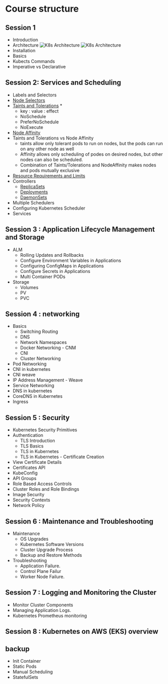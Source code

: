 # Course structure

## Session 1

* Introduction
* Architecture
![K8s Architecture](https://d33wubrfki0l68.cloudfront.net/2475489eaf20163ec0f54ddc1d92aa8d4c87c96b/e7c81/images/docs/components-of-kubernetes.svg)
![K8s Architecture](https://d1jnx9ba8s6j9r.cloudfront.net/blog/wp-content/uploads/2018/07/1-7.png)
* Installation
* Basics
* Kubects Commands
* Imperative vs Declarative

## Session 2: Services and Scheduling

* Labels and Selectors
* [Node Selectors](Module-2/Scheduling/node-selector.yaml)
* [Taints and Tolerations](Module-2/Scheduling/taints-tolerations/toleration-pod.yaml)
  * 
  * key : value : effect
  * NoSchedule
  * PreferNoSchedule
  * NoExecute
* [Node Affinity](Module-2/Scheduling/nodeaffinity/nginx-nodeaffinity.yaml)
* Taints and Tolerations vs Node Affinity
  * taints allow only tolerant pods to run on nodes, but the pods can run on any other node as well
  * Affinity allows only scheduling of podes on desired nodes, but other nodes can also be scheduled.
  * Combination of Taints/Tolerations and NodeAffinity makes nodes and pods mutually exclusive
* [Resource Requirements and Limits](Module-2/Scheduling/resource-limit/cpu-request-limit.yaml)
* Controllers
  * [ReplicaSets](Module-3/Controllers/replicaset)
  * [Deployments](Module-3/Controllers/deployments/app1.yaml)
  * [DaemonSets](Module-3/Controllers/daemonset/daemonset.yaml)
* Multiple Schedulers
* Configuring Kubernetes Scheduler
* Services

## Session 3 : Application Lifecycle Management and Storage

* ALM
  * Rolling Updates and Rollbacks
  * Configure Environment Variables in Applications
  * Configuring ConfigMaps in Applications
  * Configure Secrets in Applications
  * Multi Container PODs
* Storage
  * Volumes
  * PV
  * PVC

## Session 4 : networking

* Basics
  * Switching Routing
  * DNS
  * Network Namespaces
  * Docker Networking - CNM
  * CNI
  * Cluster Networking
* Pod Networking
* CNI in kubernetes
* CNI weave
* IP Address Management - Weave
* Service Networking
* DNS in kubernetes
* CoreDNS in Kubernetes
* Ingress

## Session 5 : Security

* Kubernetes Security Primitives
* Authentication
  * TLS Introduction
  * TLS Basics
  * TLS in Kubernetes
  * TLS in Kubernetes - Certificate Creation
* View Certificate Details
* Certificates API
* KubeConfig
* API Groups
* Role Based Access Controls
* Cluster Roles and Role Bindings
* Image Security
* Security Contexts
* Network Policy

## Session 6 : Maintenance and Troubleshooting

* Maintenance
  * OS Upgrades
  * Kubernetes Software Versions
  * Cluster Upgrade Process
  * Backup and Restore Methods
* Troubleshooting
  * Application Failure.
  * Control Plane Failur
  * Worker Node Failure.

## Session 7 : Logging and Monitoring the Cluster

* Monitor Cluster Components
* Managing Application Logs.
* Kubernetes Prometheus monitoring

## Session 8 : Kubernetes on AWS (EKS) overview

## backup

* Init Container
* Static Pods
* Manual Scheduling
* StatefulSets
